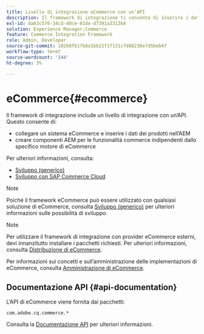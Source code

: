 ```yaml
---
title: Livello di integrazione eCommerce con un’API
description: Il framework di integrazione ti consente di inserire i dati dei prodotti nell’AEM e di creare componenti AEM per le funzionalità di e-commerce.
exl-id: da63c576-34cd-40ce-81de-d7391a331364
solution: Experience Manager,Commerce
feature: Commerce Integration Framework
role: Admin, Developer
source-git-commit: 10268f617b8a1bb22f1f131cfd88236e7d5beb47
workflow-type: tm+mt
source-wordcount: '144'
ht-degree: 3%

---
```


# eCommerce{#ecommerce}

Il framework di integrazione include un livello di integrazione con un’API. Questo consente di:

* collegare un sistema eCommerce e inserire i dati dei prodotti nell’AEM
* creare componenti AEM per le funzionalità commerce indipendenti dallo specifico motore di eCommerce

Per ulteriori informazioni, consulta:

* [Sviluppo (generico)](/help/commerce/cif-classic/developing/generic.md)
* [Sviluppo con SAP Commerce Cloud](/help/commerce/cif-classic/developing/sap-commerce-cloud.md)

>[!NOTE]
>
>Poiché il framework eCommerce può essere utilizzato con qualsiasi soluzione di eCommerce, consulta [Sviluppo (generico)](/help/commerce/cif-classic/developing/generic.md) per ulteriori informazioni sulle possibilità di sviluppo.

>[!NOTE]
>
>Per utilizzare il framework di integrazione con provider eCommerce esterni, devi innanzitutto installare i pacchetti richiesti. Per ulteriori informazioni, consulta [Distribuzione di eCommerce](/help/commerce/cif-classic/deploying/ecommerce.md).
>
>Per informazioni sui concetti e sull’amministrazione delle implementazioni di eCommerce, consulta [Amministrazione di eCommerce](/help/commerce/cif-classic/administering/ecommerce.md).

## Documentazione API {#api-documentation}

L’API di eCommerce viene fornita dai pacchetti:

`com.adobe.cq.commerce.*`

Consulta la [Documentazione API](https://helpx.adobe.com/experience-manager/6-5/sites/developing/using/reference-materials/javadoc/index.html) per ulteriori informazioni.
